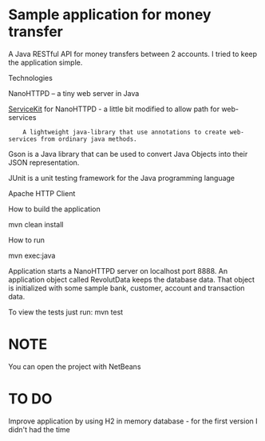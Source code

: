 Sample application for money transfer
=====================

A Java RESTful API for money transfers between 2 accounts. I tried to keep the application simple.

Technologies


NanoHTTPD – a tiny web server in Java

[ServiceKit](https://github.com/Pyknic/ServiceKit) for NanoHTTPD - a little bit modified to allow path for web-services

	    A lightweight java-library that use annotations to create web-services from ordinary java methods.

Gson is a Java library that can be used to convert Java Objects into their JSON representation.

JUnit is a unit testing framework for the Java programming language

Apache HTTP Client



How to build the application

mvn clean install

How to run

mvn exec:java

Application starts a NanoHTTPD server on localhost port 8888. 
An application object called RevolutData keeps the database data. That object is initialized with some sample bank, customer, account and transaction data.

To view the tests just run: mvn test

NOTE
====

You can open the project with NetBeans


TO DO
====

Improve application by using H2 in memory database - for the first version I didn't had the time 

